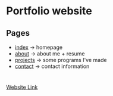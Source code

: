 # Portfolio website
## Pages
* [index](https://landonr98.github.io/index.html) -> homepage
* [about](https://landonr98.github.io/about.html) -> about me + resume
* [projects](https://landonr98.github.io/projects.html) -> some programs I've made
* [contact](https://landonr98.github.io/contact.html) -> contact information
#
[Website Link](https://landonr98.github.io/index.html)
#